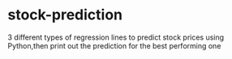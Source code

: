 # stock-prediction
3 different types of regression lines to predict stock prices using Python,then print out the prediction for the best performing one

